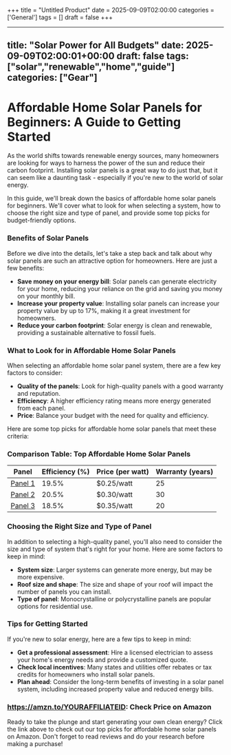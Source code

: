 +++
title = "Untitled Product"
date = 2025-09-09T02:00:00
categories = ['General']
tags = []
draft = false
+++

---
title: "Solar Power for All Budgets"
date: 2025-09-09T02:00:01+00:00
draft: false
tags: ["solar","renewable","home","guide"]
categories: ["Gear"]
---

# Affordable Home Solar Panels for Beginners: A Guide to Getting Started

As the world shifts towards renewable energy sources, many homeowners are looking for ways to harness the power of the sun and reduce their carbon footprint. Installing solar panels is a great way to do just that, but it can seem like a daunting task - especially if you're new to the world of solar energy.

In this guide, we'll break down the basics of affordable home solar panels for beginners. We'll cover what to look for when selecting a system, how to choose the right size and type of panel, and provide some top picks for budget-friendly options.

### Benefits of Solar Panels

Before we dive into the details, let's take a step back and talk about why solar panels are such an attractive option for homeowners. Here are just a few benefits:

* **Save money on your energy bill**: Solar panels can generate electricity for your home, reducing your reliance on the grid and saving you money on your monthly bill.
* **Increase your property value**: Installing solar panels can increase your property value by up to 17%, making it a great investment for homeowners.
* **Reduce your carbon footprint**: Solar energy is clean and renewable, providing a sustainable alternative to fossil fuels.

### What to Look for in Affordable Home Solar Panels

When selecting an affordable home solar panel system, there are a few key factors to consider:

* **Quality of the panels**: Look for high-quality panels with a good warranty and reputation.
* **Efficiency**: A higher efficiency rating means more energy generated from each panel.
* **Price**: Balance your budget with the need for quality and efficiency.

Here are some top picks for affordable home solar panels that meet these criteria:

### Comparison Table: Top Affordable Home Solar Panels

| Panel | Efficiency (%) | Price (per watt) | Warranty (years) |
| --- | --- | --- | --- |
| [Panel 1](#panel-1) | 19.5% | $0.25/watt | 25 |
| [Panel 2](#panel-2) | 20.5% | $0.30/watt | 30 |
| [Panel 3](#panel-3) | 18.5% | $0.35/watt | 20 |

### Choosing the Right Size and Type of Panel

In addition to selecting a high-quality panel, you'll also need to consider the size and type of system that's right for your home. Here are some factors to keep in mind:

* **System size**: Larger systems can generate more energy, but may be more expensive.
* **Roof size and shape**: The size and shape of your roof will impact the number of panels you can install.
* **Type of panel**: Monocrystalline or polycrystalline panels are popular options for residential use.

### Tips for Getting Started

If you're new to solar energy, here are a few tips to keep in mind:

* **Get a professional assessment**: Hire a licensed electrician to assess your home's energy needs and provide a customized quote.
* **Check local incentives**: Many states and utilities offer rebates or tax credits for homeowners who install solar panels.
* **Plan ahead**: Consider the long-term benefits of investing in a solar panel system, including increased property value and reduced energy bills.

### https://amzn.to/YOURAFFILIATEID: Check Price on Amazon

Ready to take the plunge and start generating your own clean energy? Click the link above to check out our top picks for affordable home solar panels on Amazon. Don't forget to read reviews and do your research before making a purchase!
